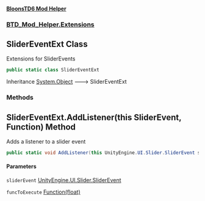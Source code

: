 #### [BloonsTD6 Mod Helper](index.md 'index')
### [BTD_Mod_Helper.Extensions](index.md#BTD_Mod_Helper.Extensions 'BTD_Mod_Helper.Extensions')

## SliderEventExt Class

Extensions for SliderEvents

```csharp
public static class SliderEventExt
```

Inheritance [System.Object](https://docs.microsoft.com/en-us/dotnet/api/System.Object 'System.Object') &#129106; SliderEventExt
### Methods

<a name='BTD_Mod_Helper.Extensions.SliderEventExt.AddListener(thisUnityEngine.UI.Slider.SliderEvent,BTD_Mod_Helper.Extensions.SliderEventExt.Function)'></a>

## SliderEventExt.AddListener(this SliderEvent, Function) Method

Adds a listener to a slider event

```csharp
public static void AddListener(this UnityEngine.UI.Slider.SliderEvent sliderEvent, BTD_Mod_Helper.Extensions.SliderEventExt.Function funcToExecute);
```
#### Parameters

<a name='BTD_Mod_Helper.Extensions.SliderEventExt.AddListener(thisUnityEngine.UI.Slider.SliderEvent,BTD_Mod_Helper.Extensions.SliderEventExt.Function).sliderEvent'></a>

`sliderEvent` [UnityEngine.UI.Slider.SliderEvent](https://docs.microsoft.com/en-us/dotnet/api/UnityEngine.UI.Slider.SliderEvent 'UnityEngine.UI.Slider.SliderEvent')

<a name='BTD_Mod_Helper.Extensions.SliderEventExt.AddListener(thisUnityEngine.UI.Slider.SliderEvent,BTD_Mod_Helper.Extensions.SliderEventExt.Function).funcToExecute'></a>

`funcToExecute` [Function(float)](BTD_Mod_Helper.Extensions.SliderEventExt.Function(float).md 'BTD_Mod_Helper.Extensions.SliderEventExt.Function(float)')